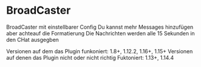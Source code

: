 # BroadCaster
BroadCaster mit einstellbarer Config
Du kannst mehr Messages hinzufügen aber achteauf die Formatierung
Die Nachrichten werden alle 15 Sekunden in den CHat ausgegben 


Versionen auf dem das Plugin funkoniert: 1.8+, 1.12.2, 1.16+, 1.15+
Versionen auf denen das Plugin nicht oder nicht richtig Fuktoniert: 1.13+, 1.14.4
